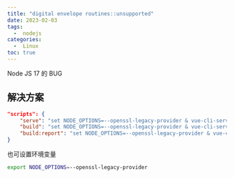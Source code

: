 ```yaml
---
title: "digital envelope routines::unsupported"
date: 2023-02-03
tags:
  -  nodejs
categories:
  -  Linux
toc: true
---
```


Node JS 17 的 BUG



<!-- more -->



## 解决方案

```json
"scripts": {
    "serve": "set NODE_OPTIONS=--openssl-legacy-provider & vue-cli-service serve",
    "build": "set NODE_OPTIONS=--openssl-legacy-provider & vue-cli-service build",
    "build:report": "set NODE_OPTIONS=--openssl-legacy-provider & vue-cli-service build --report"
}
```

也可设置环境变量

```bash
export NODE_OPTIONS=--openssl-legacy-provider
```
